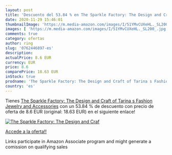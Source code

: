 ```yaml
---
layout: post
title: 'Descuento del 53.84 % en The Sparkle Factory: The Design and Craf'
date: 2020-11-29 15:46:01
thumbnailImage: 'https://m.media-amazon.com/images/I/51YMvCUXeHL._SL200_.jpg'
images: [ 'https://m.media-amazon.com/images/I/51YMvCUXeHL._SL200_.jpg' ]
comments: true
category: ofertas
author: ring
slug: '0762446897-es'
description:
actualPrice: 8.6 EUR
currency: EUR
price: 8.6
comparePrice: 18.63 EUR
inStock: true
prodname: 'The Sparkle Factory: The Design and Craft of Tarina s Fashion Jewelry and Accessories'
country: 'es'
---
```


Tienes [The Sparkle Factory: The Design and Craft of Tarina s Fashion Jewelry and Accessories](https://www.amazon.es/dp/0762446897/?tag=tolees-21) con un 53.84 % de descuento con precio de oferta de 8.6 EUR (original: 18.63 EUR) en el siguiente enlace!

[![The Sparkle Factory: The Design and Craf](https://m.media-amazon.com/images/I/51YMvCUXeHL._SL200_.jpg)](https://www.amazon.es/dp/0762446897/?tag=tolees-21)

[Accede a la oferta!!](https://www.amazon.es/dp/0762446897/?tag=tolees-21)

Links participate in Amazon Associate program and might generate a comission on qualifying sales


